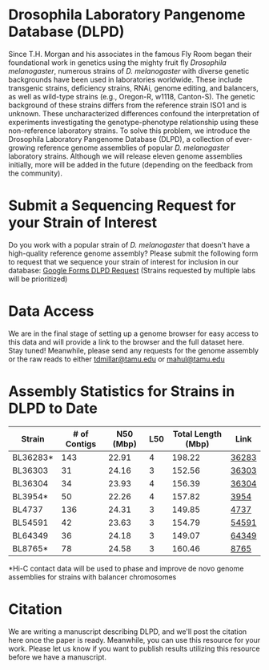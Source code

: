 # Drosophila Laboratory Pangenome Database (DLPD)
Since T.H. Morgan and his associates in the famous Fly Room began their foundational work in genetics using the mighty fruit fly _Drosophila melanogaster_, numerous strains of _D. melanogaster_ with diverse genetic backgrounds have been used in laboratories worldwide. These include transgenic strains, deficiency strains, RNAi, genome editing, and balancers, as well as wild-type strains (e.g., Oregon-R, w1118, Canton-S). The genetic background of these strains differs from the reference strain ISO1 and is unknown. These uncharacterized differences confound the interpretation of experiments investigating the genotype-phenotype relationship using these non-reference laboratory strains. To solve this problem, we introduce the Drosophila Laboratory Pangenome Database (DLPD), a collection of ever-growing reference genome assemblies of popular _D. melanogaster_ laboratory strains. Although we will release eleven genome assemblies initially, more will be added in the future (depending on the feedback from the community). 

# Submit a Sequencing Request for your Strain of Interest
Do you work with a popular strain of _D. melanogaster_ that doesn't have a high-quality reference genome assembly? Please submit the following form to request that we sequence your strain of interest for inclusion in our database: [Google Forms DLPD Request](https://forms.gle/2m8gByd5vhed84xM9) (Strains requested by multiple labs will be prioritized)

# Data Access
We are in the final stage of setting up a genome browser for easy access to this data and will provide a link to the browser and the full dataset here. Stay tuned!
Meanwhile, please send any requests for the genome assembly or the raw reads to either tdmillar@tamu.edu or mahul@tamu.edu

# Assembly Statistics for Strains in DLPD to Date
| Strain   | # of Contigs | N50 (Mbp)  | L50  | Total Length (Mbp) | Link                                                                                     |
|----------|--------------|------------|-----|--------------------|------------------------------------------------------------------------------------------|
| BL36283* | 143          | 22.91      | 4    | 198.22             | [36283](https://bdsc.indiana.edu/Home/Search?presearch=36283)                            |
| BL36303  | 31           | 24.16      | 3    | 152.56             | [36303](https://bdsc.indiana.edu/Home/Search?presearch=36303)                            |
| BL36304  | 34           | 23.93      | 4    | 156.39             | [36304](https://bdsc.indiana.edu/Home/Search?presearch=36304)                            |
| BL3954*  | 50           | 22.26      | 4    | 157.82             | [3954](https://bdsc.indiana.edu/Home/Search?presearch=3954)                              |
| BL4737   | 136          | 24.31      | 3    | 149.85             | [4737](https://bdsc.indiana.edu/Home/Search?presearch=4737)                              |
| BL54591  | 42           | 23.63      | 3    | 154.79             | [54591](https://bdsc.indiana.edu/Home/Search?presearch=54591)                            |
| BL64349  | 36           | 24.18      | 3    | 149.07              | [64349](https://bdsc.indiana.edu/Home/Search?presearch=64349)                           |
| BL8765*  | 78           | 24.58      | 3    | 160.46             | [8765](https://bdsc.indiana.edu/Home/Search?presearch=8765)                              |


*Hi-C contact data will be used to phase and improve de novo genome assemblies for strains with balancer chromosomes

# Citation
We are writing a manuscript describing DLPD, and we'll post the citation here once the paper is ready. Meanwhile, you can use this resource for your work. Please let us know if you want to publish results utilizing this resource before we have a manuscript.

